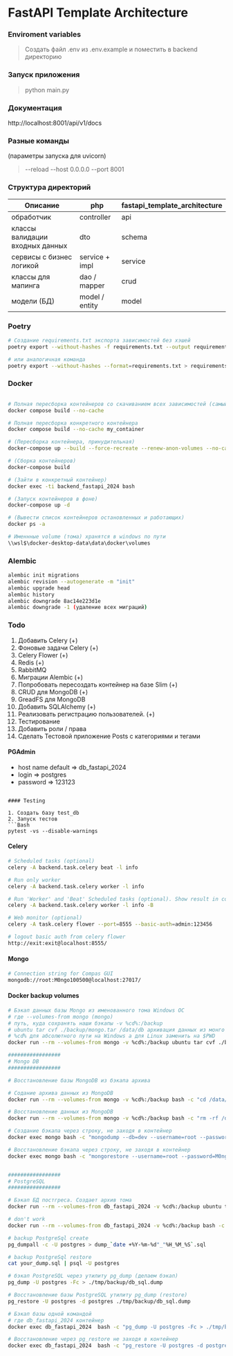 # FastAPI Template Architecture

### Enviroment variables
> Создать файл .env из .env.example и поместить в backend директорию

### Запуск приложения
> python main.py

### Документация 
http://localhost:8001/api/v1/docs

### Разные команды

(параметры запуска для uvicorn)
> --reload --host 0.0.0.0 --port 8001

### Структура директорий

| Описание                        | php            | fastapi_template_architecture |
|---------------------------------|----------------|-------------------------------|
| обработчик                      | controller     | api                           |
| классы валидации входных данных | dto            | schema                        |
| сервисы с бизнес логикой        | service + impl | service                       |
| классы для мапинга              | dao / mapper   | crud                          |
| модели (БД)                     | model / entity | model                         |


### Poetry
```Bash
# Создание requirements.txt экспорта зависимостей без хэшей
poetry export --without-hashes -f requirements.txt --output requirements.txt  

# или аналогичная команда
poetry export --without-hashes --format=requirements.txt > requirements.txt
```

### Docker
```Bash

# Полная пересборка контейнеров со скачиванием всех зависимостей (самый лучший вариант)
docker compose build --no-cache

# Полная пересборка конкретного контейнера
docker compose build --no-cache my_container

# (Пересборка контейнера, принудительная)
docker-compose up --build --force-recreate --renew-anon-volumes --no-cache

# (Сборка контейнеров)
docker-compose build

# (Зайти в конкретный контейнер)
docker exec -ti backend_fastapi_2024 bash

# (Запуск контейнеров в фоне)
docker-compose up -d

# (Вывести список контейнеров остановленных и работающих)
docker ps -a

# Именнные volume (тома) хранятся в windows по пути
\\wsl$\docker-desktop-data\data\docker\volumes
```

### Alembic
```Bash
alembic init migrations
alembic revision --autogenerate -m "init"
alembic upgrade head
alembic history
alembic downgrade 8ac14e223d1e
alembic downgrade -1 (удаление всех миграций)
```

### Todo
1. Добавить Celery (+)
2. Фоновые задачи Celery (+)
3. Celery Flower (+)
4. Redis (+)
5. RabbitMQ
6. Миграции Alembic (+)
7. Попробовать пересоздать контейнер на базе Slim (+)
8. CRUD для MongoDB (+)
9. GreadFS для MongoDB
10. Добавить SQLAlchemy (+)
11. Реализовать регистрацию пользователей. (+)
12. Тестирование
13. Добавить роли / права
14. Сделать Тестовой приложение Posts с категориями и тегами

#### PGAdmin
- host name default => db_fastapi_2024
- login => postgres
- password => 123123

```

#### Testing

1. Создать базу test_db
2. Запуск тестов
```Bash
pytest -vs --disable-warnings
```


#### Celery


```Bash
# Scheduled tasks (optional)
celery -A backend.task.celery beat -l info

# Run only worker
celery -A backend.task.celery worker -l info

# Run 'Worker' and 'Beat' Scheduled tasks (optional). Show result in console. Use ONLY DEVELOPER!
celery -A backend.task.celery worker -l info -B

# Web monitor (optional)
celery -A task.celery flower --port=8555 --basic-auth=admin:123456

# logout basic auth from celery flower
http://exit:exit@localhost:8555/
```

#### Mongo

```Bash
# Connection string for Compas GUI
mongodb://root:M0ngo100500@localhost:27017/
```


#### Docker backup volumes

```bash
# Бэкап данных базы Mongo из именованного тома Windows OC
# где --volumes-from mongo (mongo)
# путь, куда сохранять наши бэкапы -v %cd%:/backup
# ubuntu tar cvf ./backup/mongo.tar /data/db архивация данных из монго и сохранение архива по пути ./backup/mongo.tar
# %cd% для абсолютного пути на Windows а для Linux заменить на $PWD 
docker run --rm --volumes-from mongo -v %cd%:/backup ubuntu tar cvf ./backup/mongo.tar /data/db

#################
# Mongo DB
#################

# Восстановление базы MongoDB из бэкапа архива

# Содание архива данных из MongoDB
docker run --rm --volumes-from mongo -v %cd%:/backup bash -c "cd /data/db && tar xvf /backup/mongo.tar"

# Восстановление данных из MongoDB
docker run --rm --volumes-from mongo -v %cd%:/backup bash -c "rm -rf /data/db/* && tar xvf /backup/mongo.tar"

# Создание бэкапа через строку, не заходя в контейнер
docker exec mongo bash -c "mongodump --db=dev --username=root --password=M0ngo100500 --out=/tmp/backup/${1:-`date '+%Y-%d-%m__%H-%M-%S'`} --authenticationDatabase=admin"

# Восстановление бэкапа через строку, не заходя в контейнер
docker exec mongo bash -c "mongorestore --username=root --password=M0ngo100500 --authenticationDatabase=admin /tmp/backup/2024-26-07__20-47-14"


#################
# PostgreSQL
#################

# Бэкап БД постгреса. Создает архив тома
docker run --rm --volumes-from db_fastapi_2024 -v %cd%:/backup ubuntu tar cvf ./backup/db.tar /var/lib/postgresql/data

# don't work
docker run --rm --volumes-from db_fastapi_2024 -v %cd%:/backup bash -c "rm -rf /var/lib/postgresql/data* && tar xvf /backup/db1.tar"

# backup PostgreSql create
pg_dumpall -c -U postgres > dump_`date +%Y-%m-%d"_"%H_%M_%S`.sql

# backup PostgreSql restore
cat your_dump.sql | psql -U postgres

# бэкап PostgreSQL через утилиту pg_dump (делаем бэкап)
pg_dump -U postgres -Fc > ./tmp/backup/db_sql.dump

# Восстановление базы PostgreSQL утилиту pg_dump (restore)
pg_restore -U postgres -d postgres ./tmp/backup/db_sql.dump

# Бэкап базы одной командой
# где db_fastapi_2024 контейнер
docker exec db_fastapi_2024  bash -c "pg_dump -U postgres -Fc > ./tmp/backup/${1:-`date '+%Y-%d-%m__%H-%M-%S'`}_backup_sql.dump"

# Восстановление через pg_restore не заходя в контейнер
docker exec db_fastapi_2024  bash -c "pg_restore -U postgres -d postgres ./tmp/backup/2024-26-07__17-32-50_backup_sql.dump"
```
